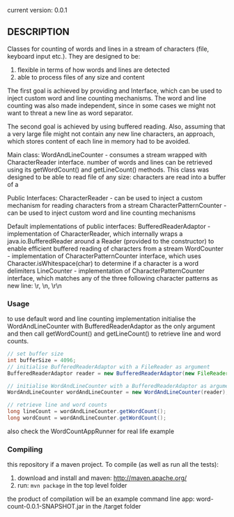 current version: 0.0.1

## DESCRIPTION
Classes for counting of words and lines in a stream of characters (file, keyboard input etc.). They are designed to be:  
1. flexible in terms of how words and lines are detected
2. able to process files of any size and content

The first goal is achieved by providing and Interface, which can be used to inject custom word and line counting mechanisms. The word and line counting was also made independent, since in some cases we might not want to threat a new line as word separator.

The second goal is achieved by using buffered reading. Also, assuming that a very large file might not contain any new line characters, an approach, which stores content of each line in memory had to be avoided.

Main class:
WordAndLineCounter - consumes a stream wrapped with CharacterReader interface. number of words and lines can be retrieved using its getWordCount() and getLineCount() methods. This class was designed to be able to read file of any size: characters are read into a buffer of a 

Public Interfaces:
CharacterReader - can be used to inject a custom mechanism for reading characters from a stream 
CharacterPatternCounter - can be used to inject custom word and line counting mechanisms

Default implementations of public interfaces:
BufferedReaderAdaptor - implementation of CharacterReader, which internally wraps a java.io.BufferedReader around a Reader (provided to the constructor) to enable efficient buffered reading of characters from a stream
WordCounter - implementation of CharacterPatternCounter interface, which uses Character.isWhitespace(char) to determine if a character is a word delimiters 
LineCounter - implementation of CharacterPatternCounter interface, which matches any of the three following character patterns as new line: \r, \n, \r\n

### Usage
to use default word and line counting implementation initialise the WordAndLineCounter with BufferedReaderAdaptor as the only argument and then call getWordCount() and getLineCount() to retrieve line and word counts.

```java
// set buffer size
int bufferSize = 4096;
// initialise BufferedReaderAdaptor with a FileReader as argument
BufferedReaderAdaptor reader = new BufferedReaderAdaptor(new FileReader(fileName), bufferSize);

// initialise WordAndLineCounter with a BufferedReaderAdaptor as argument
WordAndLineCounter wordAndLineCounter = new WordAndLineCounter(reader);

// retrieve line and word counts
long lineCount = wordAndLineCounter.getWordCount();
long wordCount = wordAndLineCounter.getWordCount();
```

also check the WordCountAppRunner for real life example

### Compiling
this repository if a maven project. To compile (as well as run all the tests):  
1. download and install and maven: http://maven.apache.org/  
2. run: ```mvn package``` in the top level folder  

the product of compilation will be an example command line app: word-count-0.0.1-SNAPSHOT.jar in the /target folder 